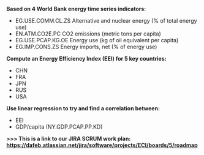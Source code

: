 <b> Based on 4 World Bank energy time series indicators: </b>
- EG.USE.COMM.CL.ZS Alternative and nuclear energy (% of total energy use) <br> 
- EN.ATM.CO2E.PC CO2 emissions (metric tons per capita) <br> 
- EG.USE.PCAP.KG.OE Energy use (kg of oil equivalent per capita) <br>
- EG.IMP.CONS.ZS Energy imports, net (% of energy use) <br> 

<b> Compute an Energy Efficiency Index (EEI) for 5 key countries: </b>
- CHN <br> 
- FRA <br> 
- JPN <br> 
- RUS <br> 
- USA<br> 

<b> Use linear regression to try and find a correlation between: </b>
- EEI <br>
- GDP/capita (NY.GDP.PCAP.PP.KD)



<b> >>> This is a link to our JIRA SCRUM work plan: https://dafeb.atlassian.net/jira/software/projects/ECI/boards/5/roadmap <b>
        
        


